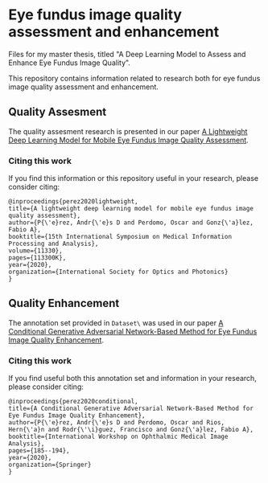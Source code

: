 # Eye fundus image quality assessment and enhancement

Files for my master thesis, titled "A Deep Learning Model to Assess and Enhance Eye Fundus Image Quality".

This repository contains information related to research both for eye fundus image quality assessment and enhancement.

## Quality Assesment

The quality assesment research is presented in our paper [A Lightweight Deep Learning Model for Mobile Eye Fundus Image Quality Assessment](https://www.spiedigitallibrary.org/conference-proceedings-of-spie/11330/113300K/A-lightweight-deep-learning-model-for-mobile-eye-fundus-image/10.1117/12.2547126.short?SSO=1).

### Citing this work

If you find this information or this repository useful in your research, please consider citing:
    
    @inproceedings{perez2020lightweight,
    title={A lightweight deep learning model for mobile eye fundus image quality assessment},
    author={P{\'e}rez, Andr{\'e}s D and Perdomo, Oscar and Gonz{\'a}lez, Fabio A},
    booktitle={15th International Symposium on Medical Information Processing and Analysis},
    volume={11330},
    pages={113300K},
    year={2020},
    organization={International Society for Optics and Photonics}
    }


## Quality Enhancement

The annotation set provided in `Dataset\` was used in our paper [A Conditional Generative Adversarial Network-Based Method for Eye Fundus Image Quality Enhancement](https://link.springer.com/chapter/10.1007/978-3-030-63419-3_19).

### Citing this work

If you find useful both this annotation set and information in your research, please consider citing:
    
    @inproceedings{perez2020conditional,
    title={A Conditional Generative Adversarial Network-Based Method for Eye Fundus Image Quality Enhancement},
    author={P{\'e}rez, Andr{\'e}s D and Perdomo, Oscar and Rios, Hern{\'a}n and Rodr{\'\i}guez, Francisco and Gonz{\'a}lez, Fabio A},
    booktitle={International Workshop on Ophthalmic Medical Image Analysis},
    pages={185--194},
    year={2020},
    organization={Springer}
    }
